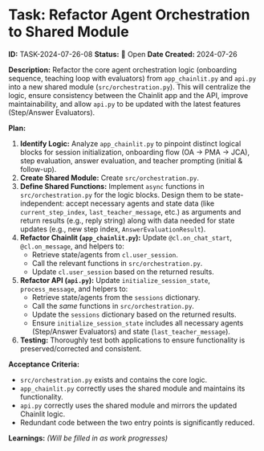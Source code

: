# Task: Refactor Agent Orchestration to Shared Module

**ID:** TASK-2024-07-26-08
**Status:** 📝 Open
**Date Created:** 2024-07-26

**Description:**
Refactor the core agent orchestration logic (onboarding sequence, teaching loop with evaluators) from `app_chainlit.py` and `api.py` into a new shared module (`src/orchestration.py`). This will centralize the logic, ensure consistency between the Chainlit app and the API, improve maintainability, and allow `api.py` to be updated with the latest features (Step/Answer Evaluators).

**Plan:**
1.  **Identify Logic:** Analyze `app_chainlit.py` to pinpoint distinct logical blocks for session initialization, onboarding flow (OA -> PMA -> JCA), step evaluation, answer evaluation, and teacher prompting (initial & follow-up).
2.  **Create Shared Module:** Create `src/orchestration.py`.
3.  **Define Shared Functions:** Implement `async` functions in `src/orchestration.py` for the logic blocks. Design them to be state-independent: accept necessary agents and state data (like `current_step_index`, `last_teacher_message`, etc.) as arguments and return results (e.g., reply string) along with data needed for state updates (e.g., new step index, `AnswerEvaluationResult`).
4.  **Refactor Chainlit (`app_chainlit.py`):** Update `@cl.on_chat_start`, `@cl.on_message`, and helpers to:
    *   Retrieve state/agents from `cl.user_session`.
    *   Call the relevant functions in `src/orchestration.py`.
    *   Update `cl.user_session` based on the returned results.
5.  **Refactor API (`api.py`):** Update `initialize_session_state`, `process_message`, and helpers to:
    *   Retrieve state/agents from the `sessions` dictionary.
    *   Call the *same* functions in `src/orchestration.py`.
    *   Update the `sessions` dictionary based on the returned results.
    *   Ensure `initialize_session_state` includes all necessary agents (Step/Answer Evaluators) and state (`last_teacher_message`).
6.  **Testing:** Thoroughly test both applications to ensure functionality is preserved/corrected and consistent.

**Acceptance Criteria:**
*   `src/orchestration.py` exists and contains the core logic.
*   `app_chainlit.py` correctly uses the shared module and maintains its functionality.
*   `api.py` correctly uses the shared module and mirrors the updated Chainlit logic.
*   Redundant code between the two entry points is significantly reduced.

**Learnings:**
*(Will be filled in as work progresses)*
